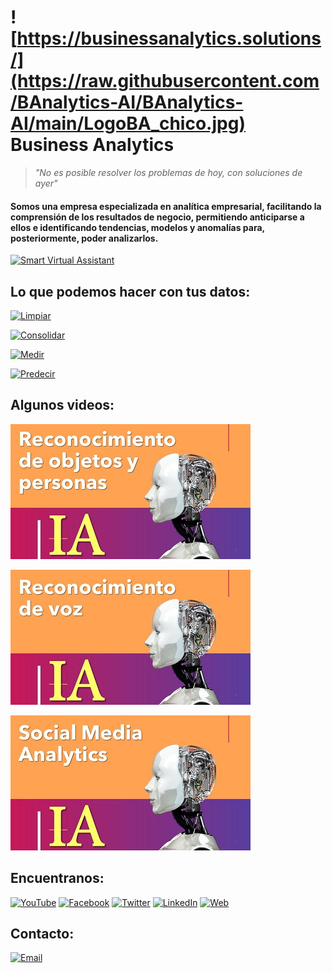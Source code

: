 # ![https://businessanalytics.solutions/](https://raw.githubusercontent.com/BAnalytics-AI/BAnalytics-AI/main/LogoBA_chico.jpg) Business Analytics
> _"No es posible resolver los problemas de hoy, con soluciones de ayer"_

#### Somos una empresa especializada en analítica empresarial, facilitando la comprensión de los resultados de negocio, permitiendo anticiparse a ellos e identificando tendencias, modelos y anomalías para, posteriormente, poder analizarlos.

[![Smart Virtual Assistant](https://res.cloudinary.com/marcomontalbano/image/upload/v1629055107/video_to_markdown/images/youtube--UYExYDMDz0A-c05b58ac6eb4c4700831b2b3070cd403.jpg)](https://youtu.be/UYExYDMDz0A "Smart Virtual Assistant")

## Lo que podemos hacer con tus datos:
[![Limpiar](https://img.shields.io/static/v1?label=Limpiar&message=Data_Quality&color=<COLOR>)]()

[![Consolidar](https://img.shields.io/static/v1?label=Consolidar&message=Data_Management&color=<COLOR>)]()

[![Medir](https://img.shields.io/static/v1?label=Medir&message=Descriptive_Analytics&color=<COLOR>)]()

[![Predecir](https://img.shields.io/static/v1?label=Predecir&message=Advanced_Analytics&color=<COLOR>)]()


## Algunos videos:
[![Esta es una imagen de ejemplo](https://raw.githubusercontent.com/BAnalytics-AI/BAnalytics-AI/main/VideoA_.jpg)](https://youtu.be/LFJoj5zR99c) 

[![Esta es una imagen de ejemplo](https://raw.githubusercontent.com/BAnalytics-AI/BAnalytics-AI/main/VideoB_.jpg)](https://youtu.be/jdqIB6sXJj8) 

[![Esta es una imagen de ejemplo](https://raw.githubusercontent.com/BAnalytics-AI/BAnalytics-AI/main/VideoC_.jpg)](https://youtu.be/nCSE8kpiysk) 

## Encuentranos:
[![YouTube](https://img.shields.io/badge/YouTube-Business_Analytics-FF0000?style=for-the-badge&logo=youtube&logoColor=white&labelColor=101010)](https://www.youtube.com/channel/UCKAk_1VH1lOGS4FWOtqrjWA)
[![Facebook](https://img.shields.io/badge/Facebook-@SolutionsBA-1877F2?style=for-the-badge&logo=facebook&logoColor=white&labelColor=101010)](https://www.facebook.com/SolutionsBA)
[![Twitter](https://img.shields.io/badge/Twitter-@SolutionsBA-1DA1F2?style=for-the-badge&logo=twitter&logoColor=white&labelColor=101010)](https://twitter.com/SolutionsBA)
[![LinkedIn](https://img.shields.io/badge/LinkedIn-Business_Analytics-0077B5?style=for-the-badge&logo=linkedin&logoColor=white&labelColor=101010)](https://www.linkedin.com/company/geobusinessanalytics)
[![Web](https://img.shields.io/badge/My_Website-BusinessAnalytics.solutions-14a1f0?style=for-the-badge&logo=dev.to&logoColor=white&labelColor=101015)](https://businessanalytics.solutions/)

## Contacto:
[![Email](https://img.shields.io/badge/info@businessanalytics.solutions-D14836?style=for-the-badge&logo=gmail&logoColor=white&labelColor=101010)](mailto:info@businessanalytics.solutions)
